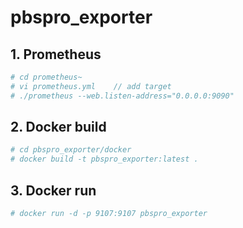 # pbspro_exporter

## 1. Prometheus 

```bash
# cd prometheus~
# vi prometheus.yml    // add target
# ./prometheus --web.listen-address="0.0.0.0:9090"
```

## 2. Docker build

```bash
# cd pbspro_exporter/docker
# docker build -t pbspro_exporter:latest .
```

## 3. Docker run

```bash
# docker run -d -p 9107:9107 pbspro_exporter
```
